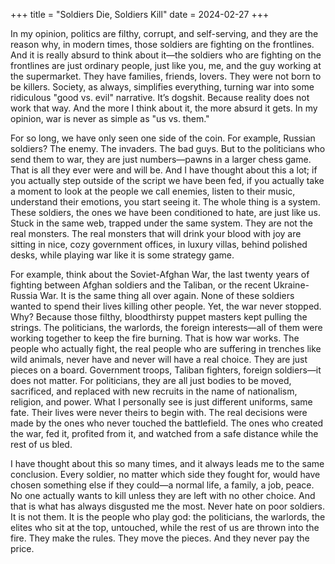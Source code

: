 +++
title = "Soldiers Die, Soldiers Kill"
date = 2024-02-27
+++

In my opinion, politics are filthy, corrupt, and self-serving, and they are the reason why, in modern times, those soldiers are fighting on the frontlines. And it is really absurd to think about it—the soldiers who are fighting on the frontlines are just ordinary people, just like you, me, and the guy working at the supermarket. They have families, friends, lovers. They were not born to be killers. Society, as always, simplifies everything, turning war into some ridiculous "good vs. evil" narrative. It’s dogshit. Because reality does not work that way. And the more I think about it, the more absurd it gets. In my opinion, war is never as simple as "us vs. them."

For so long, we have only seen one side of the coin. For example, Russian soldiers? The enemy. The invaders. The bad guys. But to the politicians who send them to war, they are just numbers—pawns in a larger chess game. That is all they ever were and will be. And I have thought about this a lot; if you actually step outside of the script we have been fed, if you actually take a moment to look at the people we call enemies, listen to their music, understand their emotions, you start seeing it. The whole thing is a system. These soldiers, the ones we have been conditioned to hate, are just like us. Stuck in the same web, trapped under the same system. They are not the real monsters. The real monsters that will drink your blood with joy are sitting in nice, cozy government offices, in luxury villas, behind polished desks, while playing war like it is some strategy game.

For example, think about the Soviet-Afghan War, the last twenty years of fighting between Afghan soldiers and the Taliban, or the recent Ukraine-Russia War. It is the same thing all over again. None of these soldiers wanted to spend their lives killing other people. Yet, the war never stopped. Why? Because those filthy, bloodthirsty puppet masters kept pulling the strings. The politicians, the warlords, the foreign interests—all of them were working together to keep the fire burning. That is how war works. The people who actually fight, the real people who are suffering in trenches like wild animals, never have and never will have a real choice. They are just pieces on a board. Government troops, Taliban fighters, foreign soldiers—it does not matter. For politicians, they are all just bodies to be moved, sacrificed, and replaced with new recruits in the name of nationalism, religion, and power. What I personally see is just different uniforms, same fate. Their lives were never theirs to begin with. The real decisions were made by the ones who never touched the battlefield. The ones who created the war, fed it, profited from it, and watched from a safe distance while the rest of us bled.

I have thought about this so many times, and it always leads me to the same conclusion. Every soldier, no matter which side they fought for, would have chosen something else if they could—a normal life, a family, a job, peace. No one actually wants to kill unless they are left with no other choice. And that is what has always disgusted me the most. Never hate on poor soldiers. It is not them. It is the people who play god: the politicians, the warlords, the elites who sit at the top, untouched, while the rest of us are thrown into the fire. They make the rules. They move the pieces. And they never pay the price.
